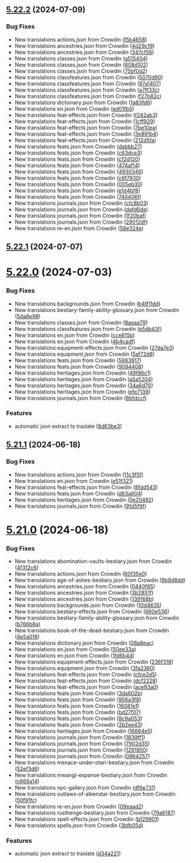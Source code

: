 ## [5.22.2](https://github.com/allnnde/pf2e-esp-translation/compare/v5.22.1...v5.22.2) (2024-07-09)


### Bug Fixes

* New translations actions.json from Crowdin ([f5b4658](https://github.com/allnnde/pf2e-esp-translation/commit/f5b46584e182fd3d087c064a30dec98596fddf5e))
* New translations ancestries.json from Crowdin ([4d29c19](https://github.com/allnnde/pf2e-esp-translation/commit/4d29c194f80a0a38151420fd4870b5886b85c515))
* New translations ancestries.json from Crowdin ([347cf56](https://github.com/allnnde/pf2e-esp-translation/commit/347cf56d87e075f6257309bf96dae363941d3e4f))
* New translations classes.json from Crowdin ([a515404](https://github.com/allnnde/pf2e-esp-translation/commit/a515404dbeb087477cd2799b5bfb074c48667c0a))
* New translations classes.json from Crowdin ([608d102](https://github.com/allnnde/pf2e-esp-translation/commit/608d102b26b3fedfeb710c390ff44798e17f7f4a))
* New translations classes.json from Crowdin ([75bf0d2](https://github.com/allnnde/pf2e-esp-translation/commit/75bf0d2b647fbb7cd117f5a1307594833169d96a))
* New translations classfeatures.json from Crowdin ([5070d90](https://github.com/allnnde/pf2e-esp-translation/commit/5070d9095ad2dfe95340c0ddfc47609a4a2e1671))
* New translations classfeatures.json from Crowdin ([97a1407](https://github.com/allnnde/pf2e-esp-translation/commit/97a1407692549e3ef12a6141f37f77fefc1470bc))
* New translations classfeatures.json from Crowdin ([a7ff33c](https://github.com/allnnde/pf2e-esp-translation/commit/a7ff33c57605531cf007f08cc72af314b3d529af))
* New translations classfeatures.json from Crowdin ([f27b82c](https://github.com/allnnde/pf2e-esp-translation/commit/f27b82ce00ff763d10009f76267d416a293b7cba))
* New translations dictionary.json from Crowdin ([1a83fd6](https://github.com/allnnde/pf2e-esp-translation/commit/1a83fd6c9f8244c525b3e05d4f8bc9a40a039519))
* New translations en.json from Crowdin ([ed01fb5](https://github.com/allnnde/pf2e-esp-translation/commit/ed01fb5ea3e4d2de5e85c1b9ecd61f9ddbd9c873))
* New translations feat-effects.json from Crowdin ([f242ab3](https://github.com/allnnde/pf2e-esp-translation/commit/f242ab391cee5fbd3b3b640f4d370510c7647c2c))
* New translations feat-effects.json from Crowdin ([1cff929](https://github.com/allnnde/pf2e-esp-translation/commit/1cff92917c977c6929720043d5f509df0cbcd384))
* New translations feat-effects.json from Crowdin ([7be10ea](https://github.com/allnnde/pf2e-esp-translation/commit/7be10ea0fe18be3eb2c3a7662f69cb4da1eb5010))
* New translations feat-effects.json from Crowdin ([3e891b4](https://github.com/allnnde/pf2e-esp-translation/commit/3e891b49a61b3710ce2bbaf6671bae0a66fc5153))
* New translations feat-effects.json from Crowdin ([212d5fa](https://github.com/allnnde/pf2e-esp-translation/commit/212d5fac80c8eee019e401a26be4d4d0741c0804))
* New translations feats.json from Crowdin ([dabbb27](https://github.com/allnnde/pf2e-esp-translation/commit/dabbb272a643a63f8b82a34bd6199fed6301b89b))
* New translations feats.json from Crowdin ([c63dce3](https://github.com/allnnde/pf2e-esp-translation/commit/c63dce3781f51147390df9e3cb1c78267c4c2d58))
* New translations feats.json from Crowdin ([c12d120](https://github.com/allnnde/pf2e-esp-translation/commit/c12d12026a1573d4f107b241b15f3d7542747ebc))
* New translations feats.json from Crowdin ([474af14](https://github.com/allnnde/pf2e-esp-translation/commit/474af14a375bcc6d2ac85147613e057f65fc3a10))
* New translations feats.json from Crowdin ([4930346](https://github.com/allnnde/pf2e-esp-translation/commit/49303461c9099b4dbcc5992d565229ac06232cee))
* New translations feats.json from Crowdin ([c6f7930](https://github.com/allnnde/pf2e-esp-translation/commit/c6f793030218d48a3bd2ac5e3c9ee3f1b6d802c4))
* New translations feats.json from Crowdin ([005eb30](https://github.com/allnnde/pf2e-esp-translation/commit/005eb3070e3876232979b08f15aaf4e085a75f1c))
* New translations feats.json from Crowdin ([e1d4bf8](https://github.com/allnnde/pf2e-esp-translation/commit/e1d4bf80c296d91f2139822fe177762e7866ef7a))
* New translations feats.json from Crowdin ([740406f](https://github.com/allnnde/pf2e-esp-translation/commit/740406f97f7d07d80be319825e63917df69f3d3f))
* New translations journals.json from Crowdin ([cfc8b03](https://github.com/allnnde/pf2e-esp-translation/commit/cfc8b0300a06ddd147514e3b8b3039a164ee9144))
* New translations journals.json from Crowdin ([dafd6da](https://github.com/allnnde/pf2e-esp-translation/commit/dafd6da9cc0fce4d85ff7a61898997a084edb996))
* New translations journals.json from Crowdin ([1f20baf](https://github.com/allnnde/pf2e-esp-translation/commit/1f20baf9565404988059e409749ea82690a8fd9e))
* New translations journals.json from Crowdin ([29012df](https://github.com/allnnde/pf2e-esp-translation/commit/29012df331f4a2180b3bdfd4a083ac2cbc89cd52))
* New translations re-en.json from Crowdin ([58e324e](https://github.com/allnnde/pf2e-esp-translation/commit/58e324ef92e5b87105b1f14c0c69f2d525f759df))



## [5.22.1](https://github.com/allnnde/pf2e-esp-translation/compare/v5.22.0...v5.22.1) (2024-07-07)



# [5.22.0](https://github.com/allnnde/pf2e-esp-translation/compare/v5.21.1...v5.22.0) (2024-07-03)


### Bug Fixes

* New translations backgrounds.json from Crowdin ([b4911dd](https://github.com/allnnde/pf2e-esp-translation/commit/b4911dd5086cb46f02c4d3ba835c8d682a09e1d5))
* New translations bestiary-family-ability-glossary.json from Crowdin ([5da8e98](https://github.com/allnnde/pf2e-esp-translation/commit/5da8e98a7e90d353df0335bb27a60568434dadd4))
* New translations classes.json from Crowdin ([8aeaa79](https://github.com/allnnde/pf2e-esp-translation/commit/8aeaa796dd88a5f8332dd1c93192144e3825094c))
* New translations classfeatures.json from Crowdin ([e5db43f](https://github.com/allnnde/pf2e-esp-translation/commit/e5db43fe9ecbcb3aedb95e70c413de1b54e667e8))
* New translations en.json from Crowdin ([cce815b](https://github.com/allnnde/pf2e-esp-translation/commit/cce815b06444458c624f589758a1c48614ed377e))
* New translations en.json from Crowdin ([4b4cadf](https://github.com/allnnde/pf2e-esp-translation/commit/4b4cadf1e642daeb2d90b230c052db067e26890f))
* New translations equipment-effects.json from Crowdin ([27da7e3](https://github.com/allnnde/pf2e-esp-translation/commit/27da7e3d0f7fd76c827b97a2638521e74c69f012))
* New translations equipment.json from Crowdin ([5af72d8](https://github.com/allnnde/pf2e-esp-translation/commit/5af72d8d5a8ea8433a127e9a38013fe7519e9bf3))
* New translations feats.json from Crowdin ([5883917](https://github.com/allnnde/pf2e-esp-translation/commit/5883917464c093771cbfdbcd52e111a2668c82e3))
* New translations feats.json from Crowdin ([9084408](https://github.com/allnnde/pf2e-esp-translation/commit/90844080cbfc573c884f954e18126ef2bb9a758e))
* New translations heritages.json from Crowdin ([49f86c1](https://github.com/allnnde/pf2e-esp-translation/commit/49f86c12c038c08742f7dbc626f7b1e8062d4f66))
* New translations heritages.json from Crowdin ([a5a5204](https://github.com/allnnde/pf2e-esp-translation/commit/a5a5204b5befe42eb4381027568c4b6920052c2d))
* New translations heritages.json from Crowdin ([34a6d70](https://github.com/allnnde/pf2e-esp-translation/commit/34a6d70ea026043cd11e9d2e6f4c3b0eddc67d3b))
* New translations heritages.json from Crowdin ([efe7139](https://github.com/allnnde/pf2e-esp-translation/commit/efe713942b9af63b97d862bae349a76725692d76))
* New translations journals.json from Crowdin ([6bfdccf](https://github.com/allnnde/pf2e-esp-translation/commit/6bfdccf99653c6c2b3b554ca878677445e06074c))


### Features

* automatic json extract to traslate ([8d63be3](https://github.com/allnnde/pf2e-esp-translation/commit/8d63be30d794d8c525b5ca71f81691fa70981f3e))



## [5.21.1](https://github.com/allnnde/pf2e-esp-translation/compare/v5.21.0...v5.21.1) (2024-06-18)


### Bug Fixes

* New translations actions.json from Crowdin ([11c3f5f](https://github.com/allnnde/pf2e-esp-translation/commit/11c3f5f955c27d75a2a47962cc89020e162c578f))
* New translations en.json from Crowdin ([e51f321](https://github.com/allnnde/pf2e-esp-translation/commit/e51f3215e23e4514de1329c218a469a799ebdae2))
* New translations feat-effects.json from Crowdin ([8fdd543](https://github.com/allnnde/pf2e-esp-translation/commit/8fdd54393e4f017ab61bc134d66e6fb1c371bcfc))
* New translations feats.json from Crowdin ([d63a604](https://github.com/allnnde/pf2e-esp-translation/commit/d63a604740b4834187b47384ad5785963b73de0a))
* New translations heritages.json from Crowdin ([0e20482](https://github.com/allnnde/pf2e-esp-translation/commit/0e20482d558dbf5012e6ea8dc48bc666bdc7e5bb))
* New translations journals.json from Crowdin ([91d5f9f](https://github.com/allnnde/pf2e-esp-translation/commit/91d5f9f82a7b3399f0717a55f537ed213ed5927e))



# [5.21.0](https://github.com/allnnde/pf2e-esp-translation/compare/v5.20.2...v5.21.0) (2024-06-18)


### Bug Fixes

* New translations abomination-vaults-bestiary.json from Crowdin ([4f312c6](https://github.com/allnnde/pf2e-esp-translation/commit/4f312c68c6ec6b95de832ac7d8ecf270b2136901))
* New translations actions.json from Crowdin ([60f35e0](https://github.com/allnnde/pf2e-esp-translation/commit/60f35e003b9e2d78476a5c8c77ee702ffb180c63))
* New translations age-of-ashes-bestiary.json from Crowdin ([9b9d8dd](https://github.com/allnnde/pf2e-esp-translation/commit/9b9d8dd0d3f19622808e782c64a256905d4eb7a6))
* New translations ancestries.json from Crowdin ([0440f85](https://github.com/allnnde/pf2e-esp-translation/commit/0440f85a70300c3155edcf035d2dab69725267df))
* New translations ancestries.json from Crowdin ([3b2851f](https://github.com/allnnde/pf2e-esp-translation/commit/3b2851f2589e866d82d8fb3393ef01c1bf5fc517))
* New translations ancestries.json from Crowdin ([139168b](https://github.com/allnnde/pf2e-esp-translation/commit/139168beef74e0ebcc6463ffe975743372b51aac))
* New translations backgrounds.json from Crowdin ([10d4635](https://github.com/allnnde/pf2e-esp-translation/commit/10d4635c8cbd11fbe4faa1b13b854eddd7d578f8))
* New translations bestiary-effects.json from Crowdin ([660e536](https://github.com/allnnde/pf2e-esp-translation/commit/660e536e449c55e0bdaa1fa2bcf62ea551d01109))
* New translations bestiary-family-ability-glossary.json from Crowdin ([b766b8a](https://github.com/allnnde/pf2e-esp-translation/commit/b766b8a696a0a71db88937c71c8a613fdb989f6d))
* New translations book-of-the-dead-bestiary.json from Crowdin ([4e5a018](https://github.com/allnnde/pf2e-esp-translation/commit/4e5a018c39610e35652dacf87e4375c4dfdf54b7))
* New translations dictionary.json from Crowdin ([08a8eac](https://github.com/allnnde/pf2e-esp-translation/commit/08a8eac46f5d4b562bede1193c8fca403d33ae33))
* New translations en.json from Crowdin ([50ee33a](https://github.com/allnnde/pf2e-esp-translation/commit/50ee33a23ecc78e3c3051b324babfd6e84f48fb0))
* New translations en.json from Crowdin ([1fd6b4d](https://github.com/allnnde/pf2e-esp-translation/commit/1fd6b4d0cad7cd06bac22abd6859c860616e2f5c))
* New translations equipment-effects.json from Crowdin ([236f318](https://github.com/allnnde/pf2e-esp-translation/commit/236f318feba1667cc00a33f6135c96cce7a84c8d))
* New translations equipment.json from Crowdin ([3fa2360](https://github.com/allnnde/pf2e-esp-translation/commit/3fa2360624cc347db99e90d2ec9fbdec7e260b2b))
* New translations feat-effects.json from Crowdin ([cfce2d5](https://github.com/allnnde/pf2e-esp-translation/commit/cfce2d550e3d93d3df7eb3a3839e680d381baa01))
* New translations feat-effects.json from Crowdin ([dcf2228](https://github.com/allnnde/pf2e-esp-translation/commit/dcf22287ee47c4029ad817edad089712125785e4))
* New translations feat-effects.json from Crowdin ([ace93a0](https://github.com/allnnde/pf2e-esp-translation/commit/ace93a03fb2f1801a03e2a93214505ff04f21230))
* New translations feats.json from Crowdin ([3da602b](https://github.com/allnnde/pf2e-esp-translation/commit/3da602b286845a0784a4610b704b87d676997443))
* New translations feats.json from Crowdin ([956a3f8](https://github.com/allnnde/pf2e-esp-translation/commit/956a3f8b6339d49d032e3cc25b9b189788c16f32))
* New translations feats.json from Crowdin ([16081e1](https://github.com/allnnde/pf2e-esp-translation/commit/16081e18e91c181d6ff16d87be571cd6fe1aa75c))
* New translations feats.json from Crowdin ([bd27f07](https://github.com/allnnde/pf2e-esp-translation/commit/bd27f076510e2a45b26f2ee451680f549f580be2))
* New translations feats.json from Crowdin ([8c9a053](https://github.com/allnnde/pf2e-esp-translation/commit/8c9a053fc5f50abc9ba8d42a23595479add0d814))
* New translations feats.json from Crowdin ([2b2ee43](https://github.com/allnnde/pf2e-esp-translation/commit/2b2ee43ef48947d6c5a1f0e46fefce57c776ea15))
* New translations heritages.json from Crowdin ([16664e5](https://github.com/allnnde/pf2e-esp-translation/commit/16664e5075e739e6b984c55b7eff49b2c33218c5))
* New translations journals.json from Crowdin ([1839ff1](https://github.com/allnnde/pf2e-esp-translation/commit/1839ff154cd7bd25bd36633b830272cee8f56892))
* New translations journals.json from Crowdin ([7902d35](https://github.com/allnnde/pf2e-esp-translation/commit/7902d3597a2c0eb293cd3b5d5c412b5530e9e199))
* New translations journals.json from Crowdin ([1291950](https://github.com/allnnde/pf2e-esp-translation/commit/1291950516881831aa6e17735f505d49c15755d3))
* New translations journals.json from Crowdin ([0964257](https://github.com/allnnde/pf2e-esp-translation/commit/09642577ed925cc5b2621bacc04debe4860a6ea1))
* New translations menace-under-otari-bestiary.json from Crowdin ([52ef3d6](https://github.com/allnnde/pf2e-esp-translation/commit/52ef3d69c70eb4377c631d62b906ee6aa6c8ef7a))
* New translations mwangi-expanse-bestiary.json from Crowdin ([c669a14](https://github.com/allnnde/pf2e-esp-translation/commit/c669a143dd7cfa6d71e14b46d76e04fa6c578aac))
* New translations npc-gallery.json from Crowdin ([df6e731](https://github.com/allnnde/pf2e-esp-translation/commit/df6e731d24f6bc99e4fdcb7374e6f43a5b3a7c4e))
* New translations outlaws-of-alkenstar-bestiary.json from Crowdin ([50f91fc](https://github.com/allnnde/pf2e-esp-translation/commit/50f91fc3be3a0d9e7481297e2a6ce8b4a0700109))
* New translations re-en.json from Crowdin ([09eaad2](https://github.com/allnnde/pf2e-esp-translation/commit/09eaad2003f80fd9c08710467983efa506df484a))
* New translations rusthenge-bestiary.json from Crowdin ([79a6187](https://github.com/allnnde/pf2e-esp-translation/commit/79a618711b694a52c56725a44595ec4f6af21e3c))
* New translations spell-effects.json from Crowdin ([b129901](https://github.com/allnnde/pf2e-esp-translation/commit/b1299010042deab49d4db3d0615fa165af1680a2))
* New translations spells.json from Crowdin ([3bfb05d](https://github.com/allnnde/pf2e-esp-translation/commit/3bfb05dd7deae26d00f9efbe3399c7883e0e8050))


### Features

* automatic json extract to traslate ([d34a221](https://github.com/allnnde/pf2e-esp-translation/commit/d34a221cef3c5851d82f09e0e5f6a65045aae00d))



